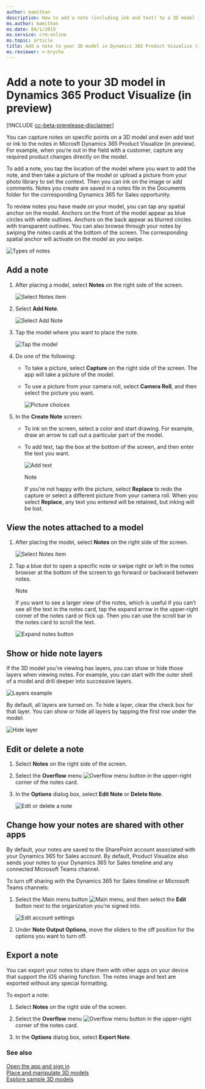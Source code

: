 ```yaml
---
author: mamithan
description: How to add a note (including ink and text) to a 3D model in Dynamics 365 Product Visualize
ms.author: mamithan
ms.date: 04/1/2019
ms.service: crm-online
ms.topic: article
title: Add a note to your 3D model in Dynamics 365 Product Visualize (in preview)
ms.reviewer: v-brycho
---
```


# Add a note to your 3D model in Dynamics 365 Product Visualize (in preview)

[!INCLUDE [cc-beta-prerelease-disclaimer](../includes/cc-beta-prerelease-disclaimer.md)]

You can capture notes on specific points on a 3D model and even add text or ink to the notes in Microsft Dynamics 365 Product Visualize (in preview). For example, when you’re out in the field with a customer, capture any required product changes directly on the model. 

To add a note, you tap the location of the model where you want to add the note, and then  take a picture of the model or upload a picture from your photo library to set the context.  Then you can ink on the image or add comments.  Notes you create are saved in a notes file in the Documents folder for the corresponding Dynamics 365 for Sales opportunity. 

To review notes you have made on your model, you can tap any spatial anchor on the model. Anchors on the front of the model appear as blue circles with white outlines. Anchors on the back appear as blurred circles with transparent outlines. You can also browse through your notes by swiping the notes cards at the bottom of the screen. The corresponding spatial anchor will activate on the model as you swipe. 

![Types of notes](media/types-of-notes.PNG "Types of notes")

## Add a note

1.	After placing a model, select **Notes** on the right side of the screen.

    ![Select Notes item](media/select-notes.PNG "Select Notes item")
 
2.	Select **Add Note**.

    ![Select Add Note](media/add-note.PNG "Select Add Note")
 
3.	Tap the model where you want to place the note. 

    ![Tap the model](media/tap-on-product.PNG "Tap the model")
 
4.	Do one of the following:

    -	To take a picture, select **Capture** on the right side of the screen. The app will take a picture of the model.
    
    -	To use a picture from your camera roll, select **Camera Roll**, and then select the picture you want.
    
        ![Picture choices](media/take-photo.PNG "Picture choices")
   
5.	In the **Create Note** screen:

    - To ink on the screen, select a color and start drawing. For example, draw an arrow  to call out a particular part of the model.
    
    - To add text, tap the box at the bottom of the screen, and then enter the text you want.
    
       ![Add text](media/add-text.PNG "Add text")
 
       > [!NOTE]
       > If you’re not happy with the picture, select **Replace** to redo the capture or select a different picture from your camera roll. When you select **Replace**, any text you entered will be retained, but inking will be lost.    

## View the notes attached to a model

1.	After placing the model, select **Notes** on the right side of the screen.

    ![Select Notes item](media/select-notes.PNG "Select Notes item") 

2.	Tap a blue dot to open a specific note or swipe right or left in the notes browser at the bottom of the screen to go forward or backward between notes.

    > [!NOTE]
    > If you want to see a larger view of the notes, which is useful if you can’t see all the text in the notes card, tap the expand arrow in the upper-right corner of the notes card or flick up. Then you can use the scroll bar in the notes card to scroll the text. 
    
     ![Expand notes button](media/expand-notes.PNG "Expand notes button")
     
## Show or hide note layers

If the 3D model you're viewing has layers, you can show or hide those layers when viewing notes. For example, you can start with the outer shell of a model and drill deeper into successive layers.

![Layers example](media/layers-example.PNG "Layers-example")

By default, all layers are turned on. To hide a layer, clear the check box for that layer. You can show or hide all layers by tapping the first row under the model:

![Hide layer](media/hide-layer.PNG "Hide layer")


## Edit or delete a note

1.	Select **Notes** on the right side of the screen.

2.	Select the **Overflow** menu ![Overflow menu button](media/overflow-button.png "Overflow menu button") in the upper-right corner of the notes card.

3.	In the **Options** dialog box, select **Edit Note** or **Delete Note**.

     ![Edit or delete a note](media/share-status.PNG "Edit or delete a note")
  
## Change how your notes are shared with other apps

By default, your notes are saved to the SharePoint account associated with your Dynamics 365 for Sales account. By default, Product Visualize also sends your notes to your Dynamics 365 for Sales timeline and any connected Microsoft Teams channel. 

To turn off sharing with the Dynamics 365 for Sales timeline or Microsoft Teams channels:

1. Select the Main menu button ![Main menu](media/hamburger-icon.png "Main menu button"), and then select the **Edit** button next to the organization you're signed into.

   ![Edit account settings](media/edit-account-settings.PNG "Edit account settings")

2. Under **Note Output Options**, move the sliders to the off position for the options you want to turn off.
 
## Export a note

You can export your notes to share them with other apps on your device that support the iOS sharing function. The notes image and text are exported without any special formatting.

To export a note:

1.	Select **Notes** on the right side of the screen.

2.	Select the **Overflow** menu ![Overflow menu button](media/overflow-button.png "Overflow menu button") in the upper-right corner of the notes card.

3.	In the **Options** dialog box, select **Export Note**.   


### See also

[Open the app and sign in](sign-in.md)<br>
[Place and manipulate 3D models](manipulate-models.md)<br>
[Explore sample 3D models](explore-samples.md)
